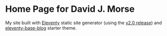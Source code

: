 # Home Page for David J. Morse

My site built with [Eleventy](https://www.11ty.dev/) static site generator (using the [v2.0 release](https://www.11ty.dev/blog/eleventy-v2/)) and [eleventy-base-blog](https://github.com/11ty/eleventy-base-blog) starter theme.